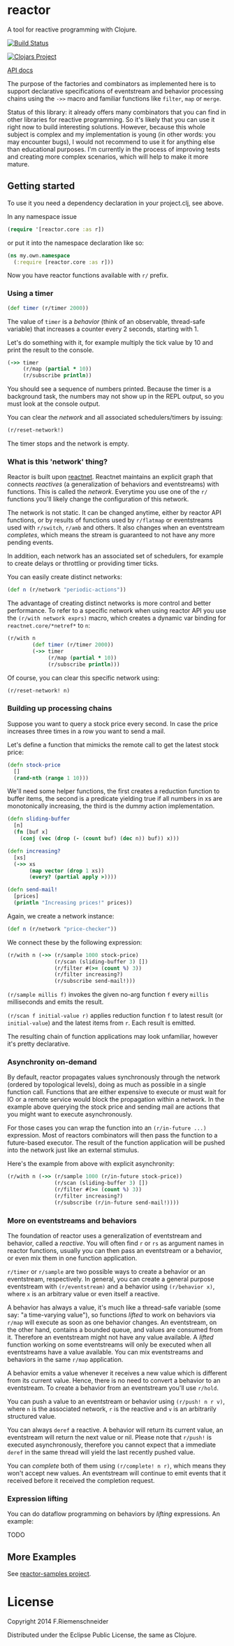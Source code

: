 # reactor

A tool for reactive programming with Clojure.

[![Build Status](https://travis-ci.org/friemen/reactor.png?branch=master)](https://travis-ci.org/friemen/reactor)

[![Clojars Project](http://clojars.org/reactor/latest-version.svg)](http://clojars.org/reactor)

[API docs](http://friemen.github.com/reactor)

The purpose of the factories and combinators as implemented here 
is to support declarative specifications of eventstream and behavior
processing chains using the `->>` macro and familiar functions
like `filter`, `map` or `merge`.

Status of this library: it already offers many combinators that you
can find in other libraries for reactive programming. So it's likely
that you can use it right now to build interesting solutions. However,
because this whole subject is complex and my implementation is young
(in other words: you may encounter bugs), I would not recommend to use
it for anything else than educational purposes.  I'm currently in the
process of improving tests and creating more complex scenarios, which
will help to make it more mature.


## Getting started

To use it you need a dependency declaration in your project.clj, see above.

In any namespace issue

```clojure
(require '[reactor.core :as r])
```

or put it into the namespace declaration like so:

```clojure
(ns my.own.namespace
  (:require [reactor.core :as r]))
```

Now you have reactor functions available with `r/` prefix.


### Using a timer

```clojure
(def timer (r/timer 2000))
```

The value of `timer` is a *behavior* (think of an observable,
thread-safe variable) that increases a counter every 2
seconds, starting with 1.

Let's do something with it, for example multiply the tick value by 10
and print the result to the console.

```clojure
(->> timer
     (r/map (partial * 10))
     (r/subscribe println))
```

You should see a sequence of numbers printed. Because the timer is a
background task, the numbers may not show up in the REPL output, so
you must look at the console output.

You can clear the *network* and all associated schedulers/timers
by issuing:

```clojure
(r/reset-network!)
```

The timer stops and the network is empty.


### What is this 'network' thing?

Reactor is built upon
[reactnet](https://github.com/friemen/reactnet). Reactnet maintains an
explicit graph that connects *reactives* (a generalization of
behaviors and eventstreams) with functions. This is called the *network*.
Everytime you use one of the `r/` functions you'll likely change the
configuration of this network.

The network is not static. It can be changed anytime, either by
reactor API functions, or by results of functions used by `r/flatmap`
or eventstreams used with `r/switch`, `r/amb` and others. It also
changes when an eventstream *completes*, which means the stream is
guaranteed to not have any more pending events. 

In addition, each network has an associated set of schedulers, for
example to create delays or throttling or providing timer ticks.

You can easily create distinct networks:

```clojure
(def n (r/network "periodic-actions"))
```

The advantage of creating distinct networks is more control and better
performance.  To refer to a specific network when using reactor API
you use the `(r/with network exprs)` macro, which creates a dynamic
var binding for `reactnet.core/*netref*` to `n`:

```clojure
(r/with n
        (def timer (r/timer 2000))
		(->> timer
			 (r/map (partial * 10))
		     (r/subscribe println)))
```

Of course, you can clear this specific network using:

```clojure
(r/reset-network! n)
```

### Building up processing chains

Suppose you want to query a stock price every second. In case the
price increases three times in a row you want to send a mail.

Let's define a function that mimicks the remote call to get the
latest stock price:

```clojure
(defn stock-price
  []
  (rand-nth (range 1 10)))
```

We'll need some helper functions, the first creates a reduction
function to buffer items, the second is a predicate yielding true if
all numbers in xs are monotonically increasing, the third is the dummy
action implementation.

```clojure
(defn sliding-buffer
  [n]
  (fn [buf x]
    (conj (vec (drop (- (count buf) (dec n)) buf)) x)))

(defn increasing?
  [xs]
  (->> xs
       (map vector (drop 1 xs))
       (every? (partial apply >))))

(defn send-mail!
  [prices]
  (println "Increasing prices!" prices))
```

Again, we create a network instance:

```clojure
(def n (r/network "price-checker"))
```

We connect these by the following expression:


```clojure
(r/with n (->> (r/sample 1000 stock-price)
               (r/scan (sliding-buffer 3) [])
               (r/filter #(>= (count %) 3))
               (r/filter increasing?)
               (r/subscribe send-mail!)))
```

`(r/sample millis f)` invokes the given no-arg function `f` every
`millis` milliseconds and emits the result.

`(r/scan f initial-value r)` applies reduction function `f` to latest
result (or `initial-value`) and the latest items from `r`. Each result
is emitted.

The resulting chain of function applications may look unfamiliar,
however it's pretty declarative.


### Asynchronity on-demand

By default, reactor propagates values synchronously through the
network (ordered by topological levels), doing as much as possible in
a single function call. Functions that are either expensive to execute
or must wait for IO or a remote service would block the propagation
within a network. In the example above querying the stock price and
sending mail are actions that you might want to execute
asynchronously.

For those cases you can wrap the function into an `(r/in-future ...)`
expression. Most of reactors combinators will then pass the function
to a future-based executor. The result of the function application
will be pushed into the network just like an external stimulus.

Here's the example from above with explicit asynchronity:

```clojure
(r/with n (->> (r/sample 1000 (r/in-future stock-price))
               (r/scan (sliding-buffer 3) [])
               (r/filter #(>= (count %) 3))
               (r/filter increasing?)
               (r/subscribe (r/in-future send-mail!))))
```


### More on eventstreams and behaviors

The foundation of reactor uses a generalization of eventstream and
behavior, called a *reactive*. You will often find `r` or `rs` as
argument names in reactor functions, usually you can then pass an
eventstream or a behavior, or even mix them in one function
application.

`r/timer` or `r/sample` are two possible ways to create a behavior or
an eventstream, respectively. In general, you can create a general
purpose eventstream with `(r/eventstream)` and a behavior using
`(r/behavior x)`, where `x` is an arbitrary value or even itself a
reactive.

A behavior has always a value, it's much like a thread-safe variable
(some say: "a time-varying value"), so functions *lifted* to work on
behaviors via `r/map` will execute as soon as one behavior changes. An
eventstream, on the other hand, contains a bounded queue, and values
are consumed from it. Therefore an eventstream might not have any
value available.  A *lifted* function working on some eventstreams
will only be executed when all eventstreams have a value
available. You can mix eventstreams and behaviors in the same `r/map`
application.

A behavior emits a value whenever it receives a new value which is
different from its current value. Hence, there is no need to convert a
behavior to an eventstream. To create a behavior from an eventstream
you'll use `r/hold`.

You can push a value to an eventstream or behavior using `(r/push! n r
v)`, where `n` is the associated network, `r` is the reactive and `v`
is an arbitrarily structured value.

You can always `deref` a reactive. A behavior will return its current
value, an eventstream will return the next value or nil. Please note
that `r/push!` is executed asynchronously, therefore you cannot expect
that a immediate `deref` in the same thread will yield the last
recently pushed value.

You can *complete* both of them using `(r/complete! n r)`, which means
they won't accept new values. An eventstream will continue to emit
events that it received before it received the completion request.

### Expression lifting

You can do dataflow programming on behaviors by *lifting*
expressions. An example:

TODO


## More Examples

See [reactor-samples project](https://github.com/friemen/reactor-samples).



# License

Copyright 2014 F.Riemenschneider

Distributed under the Eclipse Public License, the same as Clojure.
